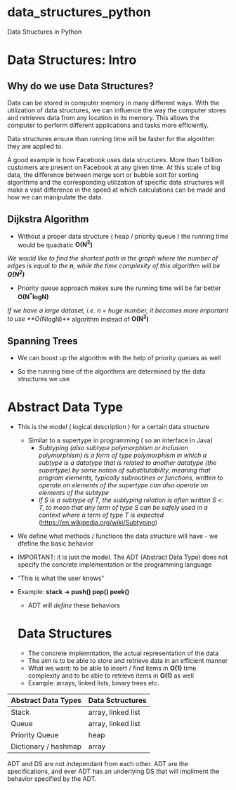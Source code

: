 # data_structures_python
Data Structures in Python

# Data Structures: Intro

## Why do we use Data Structures?

Data can be stored in computer memory in many different ways. With the utilization of data structures, we can influence the way the computer stores and retrieves data from any location in its memory. This allows the computer to perform different applications and tasks more efficiently.

Data structures ensure than running time will be faster for the algorithm they are applied to.

A good example is how Facebook uses data structures. More than 1 billion customers are present on Facebook at any given time. At this scale of big data, the difference between merge sort or bubble sort for sorting algorithms and the corresponding utilization of specific data structures will make a vast difference in the speed at which calculations can be made and how we can manipulate the data.

## Dijkstra Algorithm

- Without a proper data structure ( heap / priority queue ) the running time would be quadratic **O(N<sup>2</sup>)**

*We would like to find the shortest path in the graph where the number of edges is equal to the **n**, while the time complexity of this algorithm will be **O(N<sup>2</sup>)***

- Priority queue approach makes sure the running time will be far better **O(N<sup>*</sup>logN)**

*If we have a large dataset, i.e. n = huge number, it becomes more important to use **O(N<sup>*</sup>logN)** algorithm instead of **O(N<sup>2</sup>)**

## Spanning Trees

- We can boost up the algorithm with the help of priority queues as well

- So the running time of the algorithms are determined by the data structures we use

# Abstract Data Type

- This is the model ( logical description ) for a certain data structure
  - Similar to a supertype in programming ( so an interface in Java) 
    -  *Subtyping (also subtype polymorphism or inclusion polymorphism) is a form of type polymorphism in which a subtype is a datatype that is related to another datatype (the supertype) by some notion of substitutability, meaning that program elements, typically subroutines or functions, written to operate on elements of the supertype can also operate on elements of the subtype*
    - *If S is a subtype of T, the subtyping relation is often written S <: T, to mean that any term of type S can be safely used in a context where a term of type T is expected* (https://en.wikipedia.org/wiki/Subtyping)
- We define what methods / functions the data structure will have - we dfefine the basic behavior
- IMPORTANT: it is just the model. The ADT (Abstract Data Type) does not specify the concrete implementation or the programming language
- "This is what the user knows"
- Example: **stack → push() pop() peek()**
  - ADT will *define* these behaviors
  
  # Data Structures
  - The concrete implemntation, the actual representation of the data
  - The aim is to be able to store and retrieve data in an efficient manner
  - What we want: to be able to insert / find items in **O(1)** time complexity and to be able to retrieve items in **O(1)** as well
  - Example: arrays, linked lists, binary trees etc.
  
| Abstract Data Types  | Data Sctructures |
| ------------- | ------------- |
| Stack  | array, linked list  |
| Queue  | array, linked list  |
| Priority Queue  | heap  |
| Dictionary / hashmap | array  |

ADT and DS are not independant from each other. ADT are the specifications, and ever ADT has an underlying DS that will impliment the behavior specified by the ADT.





